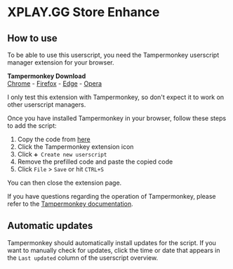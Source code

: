 #  XPLAY.GG Store Enhance
## How to use
To be able to use this userscript, you need the Tampermonkey userscript manager extension for your browser.

**Tampermonkey Download**  
[Chrome](https://chrome.google.com/webstore/detail/tampermonkey/dhdgffkkebhmkfjojejmpbldmpobfkfo) - [Firefox](https://addons.mozilla.org/en-US/firefox/addon/tampermonkey/) - [Edge](https://microsoftedge.microsoft.com/addons/detail/tampermonkey/iikmkjmpaadaobahmlepeloendndfphd) - [Opera](https://addons.opera.com/en/extensions/details/tampermonkey-beta/)

I only test this extension with Tampermonkey, so don't expect it to work on other userscript managers.

Once you have installed Tampermonkey in your browser, follow these steps to add the script:
1. Copy the code from [here](https://raw.githubusercontent.com/Tr345ure/xplay-store-enhance/main/script.js) 
2. Click the Tampermonkey extension icon
3. Click `➕ Create new userscript`
4. Remove the prefilled code and paste the copied code
5. Click `File` > `Save` or hit `CTRL+S`

You can then close the extension page.

If you have questions regarding the operation of Tampermonkey, please refer to the [Tampermonkey documentation](https://www.tampermonkey.net/documentation.php?locale=en).

## Automatic updates
Tampermonkey should automatically install updates for the script. If you want to manually check for updates, click the time or date that appears in the `Last updated` column of the userscript overview.
